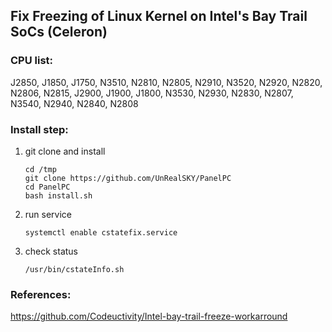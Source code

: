## Fix Freezing of Linux Kernel on Intel's Bay Trail SoCs (Celeron)

### CPU list:
J2850, J1850, J1750, N3510, N2810, N2805, N2910, N3520, N2920, N2820, N2806, N2815, J2900, J1900, J1800, N3530, N2930, N2830, N2807, N3540, N2940, N2840, N2808

### Install step:
1. git clone and install
    ```
    cd /tmp
    git clone https://github.com/UnRealSKY/PanelPC
    cd PanelPC
    bash install.sh
    ```
2. run service
    ```
    systemctl enable cstatefix.service
    ```
4. check status
    ```
    /usr/bin/cstateInfo.sh
    ```

### References:
<https://github.com/Codeuctivity/Intel-bay-trail-freeze-workarround>
